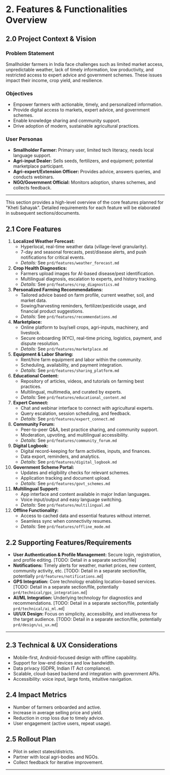 # 2. Features & Functionalities Overview

## 2.0 Project Context & Vision

### Problem Statement
Smallholder farmers in India face challenges such as limited market access, unpredictable weather, lack of timely information, low productivity, and restricted access to expert advice and government schemes. These issues impact their income, crop yield, and resilience.

### Objectives
- Empower farmers with actionable, timely, and personalized information.
- Provide digital access to markets, expert advice, and government schemes.
- Enable knowledge sharing and community support.
- Drive adoption of modern, sustainable agricultural practices.

### User Personas
- **Smallholder Farmer:** Primary user, limited tech literacy, needs local language support.
- **Agri-input Dealer:** Sells seeds, fertilizers, and equipment; potential marketplace participant.
- **Agri-expert/Extension Officer:** Provides advice, answers queries, and conducts webinars.
- **NGO/Government Official:** Monitors adoption, shares schemes, and collects feedback.

---

This section provides a high-level overview of the core features planned for "Kheti Sahayak". Detailed requirements for each feature will be elaborated in subsequent sections/documents.

## 2.1 Core Features

1.  **Localized Weather Forecast:**
    - Hyperlocal, real-time weather data (village-level granularity).
    - 7-day and seasonal forecasts, pest/disease alerts, and push notifications for critical events.
    - *Details:* See `prd/features/weather_forecast.md`
2.  **Crop Health Diagnostics:**
    - Farmers upload images for AI-based disease/pest identification.
    - Multilingual diagnosis, escalation to experts, and history tracking.
    - *Details:* See `prd/features/crop_diagnostics.md`
3.  **Personalized Farming Recommendations:**
    - Tailored advice based on farm profile, current weather, soil, and market data.
    - Sowing/harvesting reminders, fertilizer/pesticide usage, and financial product suggestions.
    - *Details:* See `prd/features/recommendations.md`
4.  **Marketplace:**
    - Online platform to buy/sell crops, agri-inputs, machinery, and livestock.
    - Secure onboarding (KYC), real-time pricing, logistics, payment, and dispute resolution.
    - *Details:* See `prd/features/marketplace.md`
5.  **Equipment & Labor Sharing:**
    - Rent/hire farm equipment and labor within the community.
    - Scheduling, availability, and payment integration.
    - *Details:* See `prd/features/sharing_platform.md`
6.  **Educational Content:**
    - Repository of articles, videos, and tutorials on farming best practices.
    - Multilingual, multimedia, and curated by experts.
    - *Details:* See `prd/features/educational_content.md`
7.  **Expert Connect:**
    - Chat and webinar interface to connect with agricultural experts.
    - Query escalation, session scheduling, and feedback.
    - *Details:* See `prd/features/expert_connect.md`
8.  **Community Forum:**
    - Peer-to-peer Q&A, best practice sharing, and community support.
    - Moderation, upvoting, and multilingual accessibility.
    - *Details:* See `prd/features/community_forum.md`
9.  **Digital Logbook:**
    - Digital record-keeping for farm activities, inputs, and finances.
    - Data export, reminders, and analytics.
    - *Details:* See `prd/features/digital_logbook.md`
10. **Government Scheme Portal:**
    - Updates and eligibility checks for relevant schemes.
    - Application tracking and document upload.
    - *Details:* See `prd/features/govt_schemes.md`
11. **Multilingual Support:**
    - App interface and content available in major Indian languages.
    - Voice input/output and easy language switching.
    - *Details:* See `prd/features/multilingual.md`
12. **Offline Functionality:**
    - Access to cached data and essential features without internet.
    - Seamless sync when connectivity resumes.
    - *Details:* See `prd/features/offline_mode.md`

## 2.2 Supporting Features/Requirements

*   **User Authentication & Profile Management:** Secure login, registration, and profile editing. [TODO: Detail in a separate section/file]
*   **Notifications:** Timely alerts for weather, market prices, new content, community activity, etc. [TODO: Detail in a separate section/file, potentially `prd/features/notifications.md`]
*   **GPS Integration:** Core technology enabling location-based services. [TODO: Detail in a separate section/file, potentially `prd/technical/gps_integration.md`]
*   **AI/ML Integration:** Underlying technology for diagnostics and recommendations. [TODO: Detail in a separate section/file, potentially `prd/technical/ai_ml.md`]
*   **UI/UX Design:** Focus on simplicity, accessibility, and intuitiveness for the target audience. [TODO: Detail in a separate section/file, potentially `prd/design/ui_ux.md`]

---

## 2.3 Technical & UX Considerations
- Mobile-first, Android-focused design with offline capability.
- Support for low-end devices and low bandwidth.
- Data privacy (GDPR, Indian IT Act compliance).
- Scalable, cloud-based backend and integration with government APIs.
- Accessibility: voice input, large fonts, intuitive navigation.

## 2.4 Impact Metrics
- Number of farmers onboarded and active.
- Increase in average selling price and yield.
- Reduction in crop loss due to timely advice.
- User engagement (active users, repeat usage).

## 2.5 Rollout Plan
- Pilot in select states/districts.
- Partner with local agri-bodies and NGOs.
- Collect feedback for iterative improvement.

---
